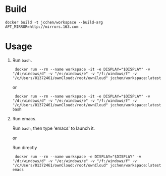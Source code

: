 
Build
=====

    docker build -t jcchen/workspace --build-arg APT_MIRROR=http://mirrors.163.com .


Usage
=====

1. Run `bash`.

        docker run --rm --name workspace -it -e DISPLAY="$DISPLAY" -v "/d:/windows/d" -v "/e:/windows/e" -v "/f:/windows/f" -v "/c/Users/01372461/ownCloud:/root/ownCloud" jcchen/workspace:latest

    or

        docker run --rm --name workspace -it -e DISPLAY="$DISPLAY" -v "/d:/windows/d" -v "/e:/windows/e" -v "/f:/windows/f" -v "/c/Users/01372461/ownCloud:/root/ownCloud" jcchen/workspace:latest bash

2. Run emacs.

    Run `bash`, then type 'emacs' to launch it.

    or

    Run directly

        docker run --rm --name workspace -e DISPLAY="$DISPLAY" -v "/d:/windows/d" -v "/e:/windows/e" -v "/f:/windows/f" -v "/c/Users/01372461/ownCloud:/root/ownCloud" jcchen/workspace:latest emacs

